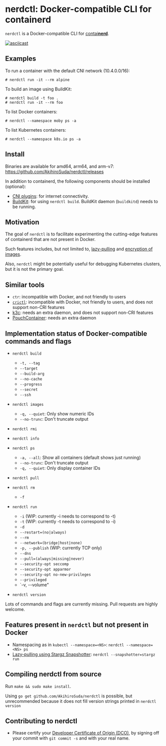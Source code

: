# nerdctl: Docker-compatible CLI for containerd

`nerdctl` is a Docker-compatible CLI for [contai**nerd**](https://containerd.io).

[![asciicast](https://asciinema.org/a/378377.svg)](https://asciinema.org/a/378377)

## Examples

To run a container with the default CNI network (10.4.0.0/16):
```console
# nerdctl run -it --rm alpine
```

To build an image using BuildKit:
```console
# nerdctl build -t foo .
# nerdctl run -it --rm foo
```

To list Docker containers:
```console
# nerdctl --namespace moby ps -a
```

To list Kubernetes containers:
```console
# nerdctl --namespace k8s.io ps -a
```

## Install
Binaries are available for amd64, arm64, and arm-v7: https://github.com/AkihiroSuda/nerdctl/releases

In addition to containerd, the following components should be installed (optional):
- [CNI plugins](https://github.com/containernetworking/plugins): for internet connectivity.
- [BuildKit](https://github.com/moby/buildkit): for using `nerdctl build`. BuildKit daemon (`buildkitd`) needs to be running.

## Motivation

The goal of `nerdctl` is to facilitate experimenting the cutting-edge features of containerd that are not present in Docker.

Such features includes, but not limited to, [lazy-pulling](https://github.com/containerd/stargz-snapshotter) and [encryption of images](https://github.com/containerd/imgcrypt).

Also, `nerdctl` might be potentially useful for debugging Kubernetes clusters, but it is not the primary goal.

## Similar tools

- `ctr`: incompatible with Docker, and not friendly to users
- [`crictl`](https://github.com/kubernetes-sigs/cri-tools): incompatible with Docker, not friendly to users, and does not support non-CRI features
- [k3c](https://github.com/rancher/k3c): needs an extra daemon, and does not support non-CRI features
- [PouchContainer](https://github.com/alibaba/pouch): needs an extra daemon

## Implementation status of Docker-compatible commands and flags

- `nerdctl build`
  - `-t, --tag`
  - `--target`
  - `--build-arg`
  - `--no-cache`
  - `--progress`
  - `--secret`
  - `--ssh`

- `nerdctl images`
  - `-q, --quiet`: Only show numeric IDs
  - `--no-trunc`: Don't truncate output

- `nerdctl rmi`

- `nerdctl info`

- `nerdctl ps`
  - `-a, --all`: Show all containers (default shows just running)
  - `--no-trunc`: Don't truncate output
  - `-q, --quiet`: Only display container IDs

- `nerdctl pull`

- `nerdctl rm`
  - `-f`

- `nerdctl run`
  - `-i` (WIP: currently -i needs to correspond to -t)
  - `-t` (WIP: currently -t needs to correspond to -i)
  - `-d`
  - `--restart=(no|always)`
  - `--rm`
  - `--network=(bridge|host|none)`
  - `-p, --publish` (WIP: currently TCP only)
  - `--dns`
  - `--pull=(always|missing|never)`
  - `--security-opt seccomp`
  - `--security-opt apparmor`
  - `--security-opt no-new-privileges`
  - `--privileged`
  - `-v, --volume"

- `nerdctl version`

Lots of commands and flags are currently missing. Pull requests are highly welcome.

## Features present in `nerdctl` but not present in Docker
- Namespacing as in `kubectl --namespace=<NS>`: `nerdctl --namespace=<NS> ps`
- [Lazy-pulling using Stargz Snapshotter](./docs/stargz.md): `nerdctl --snapshotter=stargz run`

## Compiling nerdctl from source

Run `make && sudo make install`.

Using `go get github.com/AkihiroSuda/nerdctl` is possible, but unrecommended because it does not fill version strings printed in `nerdctl version`

## Contributing to nerdctl

- Please certify your [Developer Certificate of Origin (DCO)](https://developercertificate.org/), by signing off your commit with `git commit -s` and with your real name.
